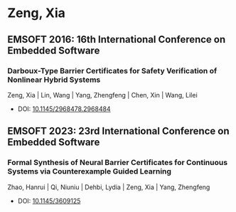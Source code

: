 # Zeng, Xia

## EMSOFT 2016: 16th International Conference on Embedded Software

### Darboux-Type Barrier Certificates for Safety Verification of Nonlinear Hybrid Systems
Zeng, Xia | Lin, Wang | Yang, Zhengfeng | Chen, Xin | Wang, Lilei
* DOI: [10.1145/2968478.2968484](https://doi.org/10.1145/2968478.2968484)

## EMSOFT 2023: 23rd International Conference on Embedded Software

### Formal Synthesis of Neural Barrier Certificates for Continuous Systems via Counterexample Guided Learning
Zhao, Hanrui | Qi, Niuniu | Dehbi, Lydia | Zeng, Xia | Yang, Zhengfeng
* DOI: [10.1145/3609125](https://doi.org/10.1145/3609125)


